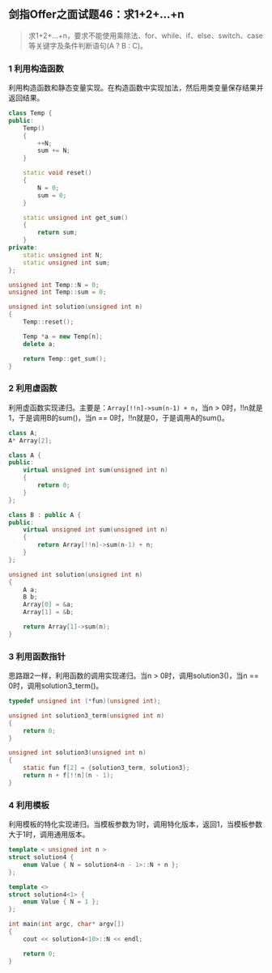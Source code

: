 ## 剑指Offer之面试题46：求1+2+...+n

> 求1+2+...+n，要求不能使用乘除法、for、while、if、else、switch、case等关键字及条件判断语句(A ? B : C)。

### 1 利用构造函数

利用构造函数和静态变量实现。在构造函数中实现加法，然后用类变量保存结果并返回结果。 

``` C++
class Temp {
public:
	Temp()
	{
		++N;
		sum += N;
	}

	static void reset()
	{
		N = 0;
		sum = 0;
	}

	static unsigned int get_sum()
	{
		return sum;
	}
private:
	static unsigned int N;
	static unsigned int sum;
};

unsigned int Temp::N = 0;
unsigned int Temp::sum = 0;

unsigned int solution(unsigned int n)
{
	Temp::reset();

	Temp *a = new Temp[n];
	delete a;

	return Temp::get_sum();
}
```

### 2 利用虚函数

利用虚函数实现递归。主要是：`Array[!!n]->sum(n-1) + n`，当n > 0时，!!n就是1，于是调用B的sum()，当n == 0时，!!n就是0，于是调用A的sum()。

``` C++
class A;
A* Array[2];

class A {
public:
	virtual unsigned int sum(unsigned int n)
	{
		return 0;
	}
};

class B : public A {
public:
	virtual unsigned int sum(unsigned int n)
	{
		return Array[!!n]->sum(n-1) + n;
	}
};

unsigned int solution(unsigned int n)
{
	A a;
	B b;
	Array[0] = &a;
	Array[1] = &b;

	return Array[1]->sum(n);
}
```

### 3 利用函数指针

思路跟2一样，利用函数的调用实现递归。当n > 0时，调用solution3()，当n == 0时，调用solution3_term()。

``` C
typedef unsigned int (*fun)(unsigned int);

unsigned int solution3_term(unsigned int n)
{
	return 0;
}

unsigned int solution3(unsigned int n)
{
	static fun f[2] = {solution3_term, solution3};
	return n + f[!!n](n - 1);
}
```

### 4 利用模板

利用模板的特化实现递归。当模板参数为1时，调用特化版本，返回1，当模板参数大于1时，调用通用版本。

``` C++
template < unsigned int n >
struct solution4 {
	enum Value { N = solution4<n - 1>::N + n };
};

template <>
struct solution4<1> {
	enum Value { N = 1 };
};

int main(int argc, char* argv[])
{
	cout << solution4<10>::N << endl;

	return 0;
}
```
